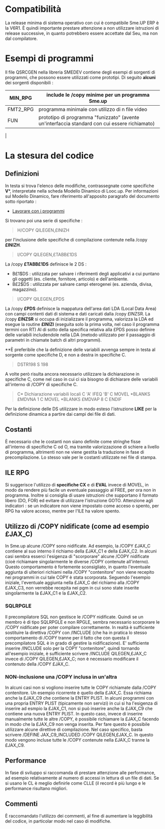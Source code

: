 # Compatibilità
La release minima di sistema operativo con cui è compatibile Sme.UP ERP è la V6R1.
È quindi importante prestare attenzione a non utilizzare istruzioni di release successive, in quanto potrebbero essere accettate dal Seu, ma non dal compilatore.

# Esempi di programmi
Il file QSRCGEN nella libreria SMEDEV contiene degli esempi di sorgenti di programmi, che possono essere utilizzati come prototipi.
Di seguito **alcuni** dei sorgenti disponibili : 


| MIN_RPG | include le /copy minime per un programma Sme.up |
| ---|----|
| FMT2_RPG | programma minimale con utilizzo di n file video |
| FUN | prototipo di programma "funizzato" (avente un'interfaccia standard con cui essere richiamato) |
| 


# La stesura del codice
## Definizioni
In testa si trova l'elenco delle modifiche, contrassegnate come specifiche **V***, interpretate nella scheda Modello Dinamico di Looc.up.
Per informazioni sul Modello Dinamico, fare riferimento all'apposito paragrafo del documento sotto riportato : 
- [Lavorare con i programmi](Sorgenti/MB/DOC/A£BASE_SD)

Si trovano poi una serie di specifiche : 
>H/COPY QILEGEN,£INIZH

per l'inclusione delle specifiche di compilazione contenute nella /copy **£INIZH**.

>I/COPY QILEGEN,£TABB£1DS

La /copy **£TABB£1DS** definisce le 2 DS : 
 * B£1$DS  :  utilizzata per salvare i riferimenti degli applicativi a cui puntano gli oggetti (es. cliente, fornitore, articolo) e dell'ambiente.
 * B£2$DS  :  utilizzata per salvare campi eterogenei (es. azienda, divisa, magazzino).

>I/COPY QILEGEN,£PDS

La /copy **£PDS** definisce la mappatura dell'area dati LDA (Local Data Area) con campi contenti dati di sistema e dati caricati dalla /copy £INZSR.
La /copy **£INZSR** si occupa di inizializzare il programma, valorizza la LDA ed esegue la routine **£INIZI** (eseguita solo la prima volta, nel caso il programma termini con RT)
Al di sotto della specifica relativa alla £PDS posso definire delle variabili includendole nella LDA (metodo utilizzato per il passaggio di parametri in chiamate batch di altri programmi).

**È preferibile che la definizione delle variabili avvenga sempre in testa al sorgente come specifiche D, e non a destra in specifiche C.
>DSTR198           S            198


A volte però risulta ancora necessario utilizzare la dichiarazione in specifiche C, come nel caso in cui ci sia bisogno di dichiarare delle variabili all'interno di /COPY di specifiche C.
>C* Dichiarazione variabili locali
C     'A'           IFEQ      'B'
C                   MOVEL     *BLANKS       £MDVNA            1
C                   MOVEL     *BLANKS       £MDVAP            8
C                   ENDIF

Per la definizione delle DS utilizzare in modo esteso l'istruzione **LIKE** per la definizione dinamica a partire dai campi dei file di dati.

## Costanti
È necessario che le costanti non siano definite come stringhe fisse all'interno di specifiche C od O, ma tramite valorizzazione di schiere a livello di programma, altrimenti non ne viene gestita la traduzione in fase di precompilazione. Lo stesso vale per le costanti utilizzate nei file di stampa.

## ILE RPG
Si suggerisce l'utilizzo di **specifiche CX** e di **EVAL** invece di MOVEL, in modo da rendere più facile un eventuale passaggio al FREE, per ora non in programma.
Inoltre si consiglia di usare istruzioni che supportano il formato libero (DO, FOR) ed evitare di utilizzare l'istruzione GOTO.
Attenzione agli indicatori :  se un indicatore non viene impostato come acceso o spento, per RPG ha valore acceso, mentre per l'ILE ha valore spento.

## Utilizzo di /COPY nidificate (come ad esempio £JAX_C)
In Sme.up alcune /COPY sono nidificate.
Ad esempio, la /COPY £JAX_C contiene al suo interno il richiamo della £JAX_C1 e della £JAX_C2.
In alcuni casi sembra esserci l'esigenza di "scorporare" alcune /COPY nidificate (cioè richiamare singolarmente le diverse /COPY contenute all'interno).
Questo comportamento è fortemente sconsigliato, in quanto l'eventuale aggiunta di ulteriori richiami nella /COPY "contenitore" non viene recepito nei programmi in cui tale COPY è stata scorporata.
Seguendo l'esempio iniziale, l'eventuale aggiunta nella £JAX_C del richiamo alla /COPY £JAX_C3, non verrebbe recepita nei pgm in cui sono state inserite singolarmente la £JAX_C1 e la £JAX_C2.

### SQLRPGLE
Il precompilatore SQL non gestisce le /COPY nidificate. Quindi se un membro è di tipo SQLRPGLE e non RPGLE, sembra necessario scorporare le /COPY nidificate per poter compilare correttamente.
In realtà è sufficiente sostituire la direttiva /COPY con /INCLUDE (che ha in pratica lo stesso comportamento di /COPY tranne per il fatto che con  questa il precompilatore SQL è in grado di gestire la nidificazione).
E' sufficiente inserire /INCLUDE solo per la COPY "contenitore", quindi tornando all'esempio iniziale, è sufficiente scrivere /INCLUDE QILEGEN,£JAX_C invece di /COPY QILEGEN,£JAX_C;
non è necessario modificare il contenuto della /COPY £JAX_C.

### NON-inclusione una /COPY inclusa in un'altra
In alcuni casi non si vogliono inserire tutte le COPY richiamate dalla /COPY contenitore.
Un esempio ricorrente è quello della £JAX_C. Essa richiama anche la £JAX_C9 che contiene la ENTRY PLIST.
In alcuni programmi con una propria ENTRY PLIST (tipicamente non servizi) in cui si ha l'esigenza di inserire ad esmpio la £JAX_C1, non si può inserire anche la £JAX_C9 che contiene una nuova ENTRY PLIST.
In questo caso, invece di inserire manualmente tutte le altre /COPY, è possibile richiamare la £JAX_C facendo in modo che la £JAX_C9 non venga inserita.
Per fare questo è possibile utilizzare alcune direttive di compilazione. Nel caso specifico, basta scrivere /DEFINE JAX_C9_INCLUDED /COPY QILEGEN,£JAX_C.
In questo modo vengono incluse tutte le /COPY contenute nella £JAX_C tranne la £JAX_C9.

## Performance
In fase di sviluppo si raccomanda di prestare attenzione alle performance, ad esempio relativamente al numero di accessi in lettura di un file di dati.
Se si usano le CL è meglio definirle come CLLE (il record è più lungo e le performance risultano migliori.

## Commenti
È raccomandato l'utilizzo dei commenti, al fine di aumentare la leggibilità del codice, in particolar modo nel caso di modifiche.
